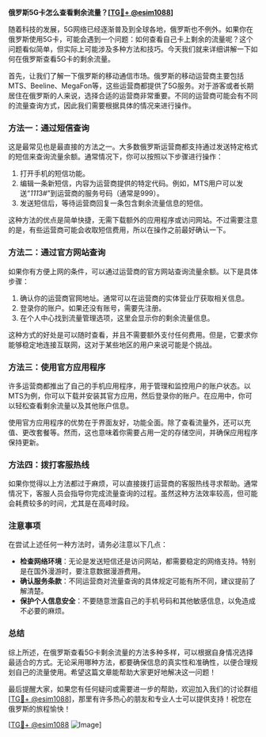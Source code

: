 **俄罗斯5G卡怎么查看剩余流量？[[TG💪+ @esim1088](https://t.me/s/esim1088)]**

随着科技的发展，5G网络已经逐渐普及到全球各地，俄罗斯也不例外。如果你在俄罗斯使用5G卡，可能会遇到一个问题：如何查看自己卡上剩余的流量呢？这个问题看似简单，但实际上可能涉及多种方法和技巧。今天我们就来详细讲解一下如何在俄罗斯查看5G卡的剩余流量。

首先，让我们了解一下俄罗斯的移动通信市场。俄罗斯的移动运营商主要包括MTS、Beeline、MegaFon等，这些运营商都提供了5G服务。对于游客或者长期居住在俄罗斯的人来说，选择合适的运营商非常重要。不同的运营商可能会有不同的流量查询方式，因此我们需要根据具体的情况来进行操作。

### 方法一：通过短信查询

这是最常见也是最直接的方法之一。大多数俄罗斯运营商都支持通过发送特定格式的短信来查询流量余额。通常情况下，你可以按照以下步骤进行操作：

1. 打开手机的短信功能。
2. 编辑一条新短信，内容为运营商提供的特定代码。例如，MTS用户可以发送“*111*3#”到运营商的服务号码（通常是999）。
3. 发送短信后，等待运营商回复一条包含剩余流量信息的短信。

这种方法的优点是简单快捷，无需下载额外的应用程序或访问网站。不过需要注意的是，有些运营商可能会收取短信费用，所以在操作之前最好确认一下。

### 方法二：通过官方网站查询

如果你有方便上网的条件，可以通过运营商的官方网站查询流量余额。以下是具体步骤：

1. 确认你的运营商官网地址。通常可以在运营商的实体营业厅获取相关信息。
2. 登录你的账户。如果还没有账号，需要先注册。
3. 在个人中心找到流量管理选项，这里会显示你的剩余流量信息。

这种方式的好处是可以随时查看，并且不需要额外支付任何费用。但是，它要求你能够稳定地连接互联网，这对于某些地区的用户来说可能是个挑战。

### 方法三：使用官方应用程序

许多运营商都推出了自己的手机应用程序，用于管理和监控用户的账户状态。以MTS为例，你可以下载并安装其官方应用，然后登录你的账户。在应用中，你可以轻松查看剩余流量以及其他账户信息。

使用官方应用程序的优势在于界面友好，功能全面。除了查看流量外，还可以充值、更改套餐等。然而，这也意味着你需要占用一定的存储空间，并确保应用程序保持更新。

### 方法四：拨打客服热线

如果你觉得以上方法都过于麻烦，可以直接拨打运营商的客服热线寻求帮助。通常情况下，客服人员会指导你完成流量查询的过程。虽然这种方法效率较高，但可能会耗费较多的时间，尤其是在高峰时段。

### 注意事项

在尝试上述任何一种方法时，请务必注意以下几点：

- **检查网络环境**：无论是发送短信还是访问网站，都需要稳定的网络支持。特别是在国外漫游时，要注意数据漫游费用。
- **确认服务条款**：不同运营商对流量查询的具体规定可能有所不同，建议提前了解清楚。
- **保护个人信息安全**：不要随意泄露自己的手机号码和其他敏感信息，以免造成不必要的麻烦。

### 总结

综上所述，在俄罗斯查看5G卡剩余流量的方法多种多样，可以根据自身情况选择最适合的方式。无论采用哪种方法，都要确保信息的真实性和准确性，以便合理规划自己的流量使用。希望这篇文章能帮助大家更好地解决这一问题！

最后提醒大家，如果您有任何疑问或需要进一步的帮助，欢迎加入我们的讨论群组[[TG💪+ @esim1088](https://t.me/s/esim1088)]，那里有许多热心的朋友和专业人士可以提供支持！祝您在俄罗斯的旅程愉快！

[[TG💪+ @esim1088](https://t.me/s/esim1088) ![Image](https://i.postimg.cc/4NQfJmqS/Snipaste-2025-05-13-00-14-12.png)]